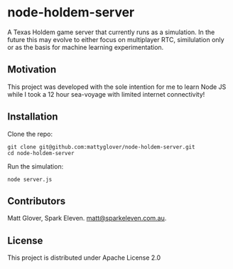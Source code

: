 # node-holdem-server

A Texas Holdem game server that currently runs as a simulation. In the future this may evolve to either focus on multiplayer RTC, similulation only or as the basis for machine learning experimentation.

## Motivation

This project was developed with the sole intention for me to learn Node JS while I took a 12 hour sea-voyage with limited internet connectivity!


## Installation

Clone the repo:
```
git clone git@github.com:mattyglover/node-holdem-server.git
cd node-holdem-server
```

Run the simulation:
```
node server.js
```


## Contributors

Matt Glover, Spark Eleven. matt@sparkeleven.com.au.


## License

This project is distributed under Apache License 2.0
